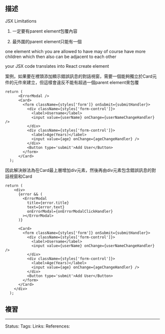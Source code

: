 ## 描述
JSX Limitations

1. 一定要有parent element包覆內容

2. 最外圍的parent element只能有一個

  

one element which you are allowed to have may of course have more children which then also can be adjacent to each other

  

your JSX code translates into React create element

案例，如果要在裡頭添加顯示錯誤訊息的對話視窗，需要一個能夠獨立於Card元件的元件來建立，但這樣會違反不能有超過一個parent element來包覆
```
return (
	  <ErrorModal />
      <Card>
        <form className={styles['form']} onSubmit={submitHandler}>
          <div className={styles['form-control']}>
            <label>Username</label>
            <input value={userName} onChange={userNameChangeHandler} />
          </div>
          <div className={styles['form-control']}>
            <label>Age(Years)</label>
            <input value={age} onChange={ageChangeHandler} />
          </div>
          <Button type='submit'>Add User</Button>
        </form>
      </Card>
  );
```

因此解決辦法為在Card最上層增加div元素，然後再由div元素包含錯誤訊息的對話視窗和Card
```
return (
    <div>
      {error && (
        <ErrorModal
          title={error.title}
          text={error.text}
          onErrorModal={onErrorModalClickHandler}
        ></ErrorModal>
      )}

      <Card>
        <form className={styles['form']} onSubmit={submitHandler}>
          <div className={styles['form-control']}>
            <label>Username</label>
            <input value={userName} onChange={userNameChangeHandler} />
          </div>
          <div className={styles['form-control']}>
            <label>Age(Years)</label>
            <input value={age} onChange={ageChangeHandler} />
          </div>
          <Button type='submit'>Add User</Button>
        </form>
      </Card>
    </div>
  );
```

## 複習


---
Status: 
Tags:
Links:
References: